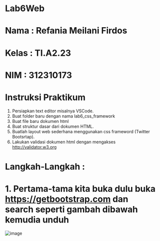 # Lab6Web
# Nama    : Refania Meilani Firdos
# Kelas   : TI.A2.23
# NIM     : 312310173
# Instruksi Praktikum
1. Persiapkan text editor misalnya VSCode.
2. Buat folder baru dengan nama lab6_css_framework
3. Buat file baru dokumen html
4. Buat struktur dasar dari dokumen HTML.
5. Buatlah layout web sederhana menggunakan css frameword (Twitter Bootsrtap).
6. Lakukan validasi dokumen html dengan mengakses http://validator.w3.org
# Langkah-Langkah : 
# 1. Pertama-tama kita buka dulu buka https://getbootstrap.com dan search seperti gambah dibawah kemudia unduh
![image](https://github.com/user-attachments/assets/1dabd803-3ba7-4cfb-9301-f8c7450088e5)
